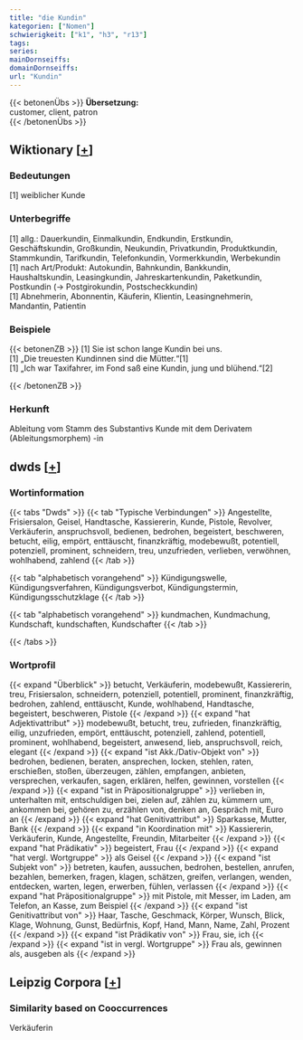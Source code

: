 ```yaml
---
title: "die Kundin"
kategorien: ["Nomen"]
schwierigkeit: ["k1", "h3", "r13"]
tags:
series:
mainDornseiffs:
domainDornseiffs:
url: "Kundin"
---
```


{{< betonenÜbs >}}
**Übersetzung:**  
customer, client, patron  
{{< /betonenÜbs >}}

## Wiktionary [[+](https://de.wiktionary.org/wiki/Kundin)]

### Bedeutungen
[1] weiblicher Kunde  

### Unterbegriffe
[1] allg.: Dauerkundin, Einmalkundin, Endkundin, Erstkundin, Geschäftskundin, Großkundin, Neukundin, Privatkundin, Produktkundin, Stammkundin, Tarifkundin, Telefonkundin, Vormerkkundin, Werbekundin  
[1] nach Art/Produkt: Autokundin, Bahnkundin, Bankkundin, Haushaltskundin, Leasingkundin, Jahreskartenkundin, Paketkundin, Postkundin (→ Postgirokundin, Postscheckkundin)  
[1] Abnehmerin, Abonnentin, Käuferin, Klientin, Leasingnehmerin, Mandantin, Patientin  

### Beispiele
{{< betonenZB >}}
[1] Sie ist schon lange Kundin bei uns.  
[1] „Die treuesten Kundinnen sind die Mütter.“[1]  
[1] „Ich war Taxifahrer, im Fond saß eine Kundin, jung und blühend.“[2]  

{{< /betonenZB >}}
### Herkunft
Ableitung vom Stamm des Substantivs Kunde mit dem Derivatem (Ableitungsmorphem) -in  



## dwds [[+](https://www.dwds.de/wb/Kundin)]

### Wortinformation
{{< tabs "Dwds" >}}
{{< tab "Typische Verbindungen" >}}
Angestellte, Frisiersalon, Geisel, Handtasche, Kassiererin, Kunde, Pistole, Revolver, Verkäuferin, anspruchsvoll, bedienen, bedrohen, begeistert, beschweren, betucht, eilig, empört, enttäuscht, finanzkräftig, modebewußt, potentiell, potenziell, prominent, schneidern, treu, unzufrieden, verlieben, verwöhnen, wohlhabend, zahlend
{{< /tab >}}

{{< tab "alphabetisch vorangehend" >}}
Kündigungswelle, Kündigungsverfahren, Kündigungsverbot, Kündigungstermin, Kündigungsschutzklage
{{< /tab >}}

{{< tab "alphabetisch vorangehend" >}}
kundmachen, Kundmachung, Kundschaft, kundschaften, Kundschafter
{{< /tab >}}

{{< /tabs >}}

### Wortprofil
{{< expand "Überblick" >}} betucht, Verkäuferin, modebewußt, Kassiererin, treu, Frisiersalon, schneidern, potenziell, potentiell, prominent, finanzkräftig, bedrohen, zahlend, enttäuscht, Kunde, wohlhabend, Handtasche, begeistert, beschweren, Pistole {{< /expand >}}
{{< expand "hat Adjektivattribut" >}} modebewußt, betucht, treu, zufrieden, finanzkräftig, eilig, unzufrieden, empört, enttäuscht, potenziell, zahlend, potentiell, prominent, wohlhabend, begeistert, anwesend, lieb, anspruchsvoll, reich, elegant {{< /expand >}}
{{< expand "ist Akk./Dativ-Objekt von" >}} bedrohen, bedienen, beraten, ansprechen, locken, stehlen, raten, erschießen, stoßen, überzeugen, zählen, empfangen, anbieten, versprechen, verkaufen, sagen, erklären, helfen, gewinnen, vorstellen {{< /expand >}}
{{< expand "ist in Präpositionalgruppe" >}} verlieben in, unterhalten mit, entschuldigen bei, zielen auf, zählen zu, kümmern um, ankommen bei, gehören zu, erzählen von, denken an, Gespräch mit, Euro an {{< /expand >}}
{{< expand "hat Genitivattribut" >}} Sparkasse, Mutter, Bank {{< /expand >}}
{{< expand "in Koordination mit" >}} Kassiererin, Verkäuferin, Kunde, Angestellte, Freundin, Mitarbeiter {{< /expand >}}
{{< expand "hat Prädikativ" >}} begeistert, Frau {{< /expand >}}
{{< expand "hat vergl. Wortgruppe" >}} als Geisel {{< /expand >}}
{{< expand "ist Subjekt von" >}} betreten, kaufen, aussuchen, bedrohen, bestellen, anrufen, bezahlen, bemerken, fragen, klagen, schätzen, greifen, verlangen, wenden, entdecken, warten, legen, erwerben, fühlen, verlassen {{< /expand >}}
{{< expand "hat Präpositionalgruppe" >}} mit Pistole, mit Messer, im Laden, am Telefon, an Kasse, zum Beispiel {{< /expand >}}
{{< expand "ist Genitivattribut von" >}} Haar, Tasche, Geschmack, Körper, Wunsch, Blick, Klage, Wohnung, Gunst, Bedürfnis, Kopf, Hand, Mann, Name, Zahl, Prozent {{< /expand >}}
{{< expand "ist Prädikativ von" >}} Frau, sie, ich {{< /expand >}}
{{< expand "ist in vergl. Wortgruppe" >}} Frau als, gewinnen als, ausgeben als {{< /expand >}}

## Leipzig Corpora [[+](https://corpora.uni-leipzig.de/en/res?word=Kundin&corpusId=deu_newscrawl-public_2018)]


### Similarity based on Cooccurrences
Verkäuferin

